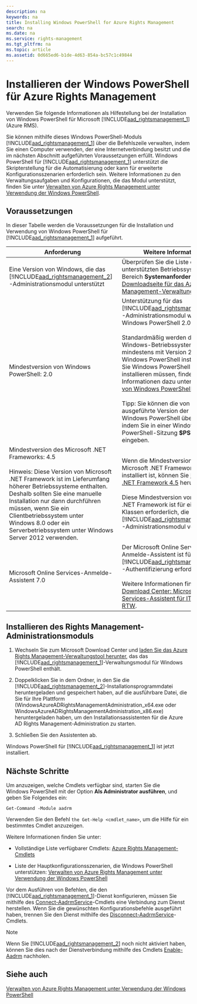 ```yaml
---
description: na
keywords: na
title: Installing Windows PowerShell for Azure Rights Management
search: na
ms.date: na
ms.service: rights-management
ms.tgt_pltfrm: na
ms.topic: article
ms.assetid: 0d665ed6-b1de-4d63-854a-bc57c1c49844
---
```

# Installieren der Windows PowerShell f&#252;r Azure Rights Management
Verwenden Sie folgende Informationen als Hilfestellung bei der Installation von Windows PowerShell für Microsoft [!INCLUDE[aad_rightsmanagement_1](../Token/aad_rightsmanagement_1_md.md)] (Azure RMS).

Sie können mithilfe dieses Windows PowerShell-Moduls [!INCLUDE[aad_rightsmanagement_1](../Token/aad_rightsmanagement_1_md.md)] über die Befehlszeile verwalten, indem Sie einen Computer verwenden, der eine Internetverbindung besitzt und die im nächsten Abschnitt aufgeführten Voraussetzungen erfüllt. Windows PowerShell für [!INCLUDE[aad_rightsmanagement_1](../Token/aad_rightsmanagement_1_md.md)] unterstützt die Skripterstellung für die Automatisierung oder kann für erweiterte Konfigurationsszenarien erforderlich sein. Weitere Informationen zu den Verwaltungsaufgaben und Konfigurationen, die das Modul unterstützt, finden Sie unter [Verwalten von Azure Rights Management unter Verwendung der Windows PowerShell](../Topic/Administering_Azure_Rights_Management_by_Using_Windows_PowerShell.md).

## Voraussetzungen
In dieser Tabelle werden die Voraussetzungen für die Installation und Verwendung von Windows PowerShell für [!INCLUDE[aad_rightsmanagement_1](../Token/aad_rightsmanagement_1_md.md)] aufgeführt.

|Anforderung|Weitere Informationen|
|---------------|-------------------------|
|Eine Version von Windows, die das [!INCLUDE[aad_rightsmanagement_2](../Token/aad_rightsmanagement_2_md.md)]-Administrationsmodul unterstützt|Überprüfen Sie die Liste der unterstützten Betriebssysteme im Bereich **Systemanforderungen** der [Downloadseite für das Azure Rights Management-Verwaltungstool](http://go.microsoft.com/fwlink/?LinkId=257721).|
|Mindestversion von Windows PowerShell: 2.0|Unterstützung für das [!INCLUDE[aad_rightsmanagement_2](../Token/aad_rightsmanagement_2_md.md)]-Administrationsmodul wurde in Windows PowerShell 2.0 eingeführt.<br /><br />Standardmäßig werden die meisten Windows-Betriebssysteme mindestens mit Version 2.0 der Windows PowerShell installiert. Wenn Sie Windows PowerShell 2.0 installieren müssen, finden Sie Informationen dazu unter [Installieren von Windows PowerShell 2.0](http://msdn.microsoft.com/library/ff637750.aspx).<br /><br />Tipp: Sie können die von Ihnen ausgeführte Version der Windows PowerShell überprüfen, indem Sie in einer Windows PowerShell-Sitzung **$PSVersionTable** eingeben.|
|Mindestversion des Microsoft .NET Frameworks: 4.5<br /><br />Hinweis: Diese Version von Microsoft .NET Framework ist im Lieferumfang höherer Betriebssysteme enthalten. Deshalb sollten Sie eine manuelle Installation nur dann durchführen müssen, wenn Sie ein Clientbetriebssystem unter Windows 8.0 oder ein Serverbetriebssystem unter Windows Server 2012 verwenden.|Wenn die Mindestversion von Microsoft .NET Framework  noch nicht installiert ist, können Sie [Microsoft .NET Framework 4.5](http://www.microsoft.com/download/details.aspx?id=30653) herunterladen.<br /><br />Diese Mindestversion von Microsoft .NET Framework ist für einige der Klassen erforderlich, die das [!INCLUDE[aad_rightsmanagement_2](../Token/aad_rightsmanagement_2_md.md)]-Administrationsmodul verwendet.|
|Microsoft Online Services-Anmelde-Assistent 7.0|Der Microsoft Online Services-Anmelde-Assistent ist für die [!INCLUDE[aad_rightsmanagement_1](../Token/aad_rightsmanagement_1_md.md)]-Authentifizierung erforderlich.<br /><br />Weitere Informationen finden Sie unter [Download Center: Microsoft Online Services-Assistent für IT-Experten RTW](http://www.microsoft.com/en-us/download/details.aspx?id=41950).|

## Installieren des Rights Management-Administrationsmoduls

1.  Wechseln Sie zum Microsoft Download Center und [laden Sie das Azure Rights Management-Verwaltungstool herunter](https://go.microsoft.com/fwlink/?LinkId=257721), das das [!INCLUDE[aad_rightsmanagement_1](../Token/aad_rightsmanagement_1_md.md)]-Verwaltungsmodul für Windows PowerShell enthält.

2.  Doppelklicken Sie in dem Ordner, in den Sie die [!INCLUDE[aad_rightsmanagement_2](../Token/aad_rightsmanagement_2_md.md)]-Installationsprogrammdatei heruntergeladen und gespeichert haben, auf die ausführbare Datei, die Sie für Ihre Plattform (WindowsAzureADRightsManagementAdministration_x64.exe oder WindowsAzureADRightsManagementAdministration_x86.exe) heruntergeladen haben, um den Installationsassistenten für die Azure AD Rights Management-Administration zu starten.

3.  Schließen Sie den Assistenten ab.

Windows PowerShell für [!INCLUDE[aad_rightsmanagement_1](../Token/aad_rightsmanagement_1_md.md)] ist jetzt installiert.

## Nächste Schritte
Um anzuzeigen, welche Cmdlets verfügbar sind, starten Sie die Windows PowerShell mit der Option **Als Administrator ausführen**, und geben Sie Folgendes ein:

```
Get-Command -Module aadrm
```
Verwenden Sie den Befehl `the Get-Help <cmdlet_name>`, um die Hilfe für ein bestimmtes Cmdlet anzuzeigen.

Weitere Informationen finden Sie unter:

-   Vollständige Liste verfügbarer Cmdlets: [Azure Rights Management-Cmdlets](https://msdn.microsoft.com/library/windowsazure/dn629398.aspx)

-   Liste der Hauptkonfigurationsszenarien, die Windows PowerShell unterstützen: [Verwalten von Azure Rights Management unter Verwendung der Windows PowerShell](../Topic/Administering_Azure_Rights_Management_by_Using_Windows_PowerShell.md)

Vor dem Ausführen von Befehlen, die den [!INCLUDE[aad_rightsmanagement_1](../Token/aad_rightsmanagement_1_md.md)]-Dienst konfigurieren, müssen Sie mithilfe des [Connect-AadrmService](https://msdn.microsoft.com/library/windowsazure/dn629415.aspx)-Cmdlets eine Verbindung zum Dienst herstellen. Wenn Sie die gewünschten Konfigurationsbefehle ausgeführt haben, trennen Sie den Dienst mithilfe des [Disconnect-AadrmService](https://msdn.microsoft.com/library/windowsazure/dn629416.aspx)-Cmdlets.

> [!NOTE]
> Wenn Sie [!INCLUDE[aad_rightsmanagement_2](../Token/aad_rightsmanagement_2_md.md)] noch nicht aktiviert haben, können Sie dies nach der Dienstverbindung mithilfe des Cmdlets [Enable-Aadrm](https://msdn.microsoft.com/library/windowsazure/dn629412.aspx) nachholen.

## Siehe auch
[Verwalten von Azure Rights Management unter Verwendung der Windows PowerShell](../Topic/Administering_Azure_Rights_Management_by_Using_Windows_PowerShell.md)

